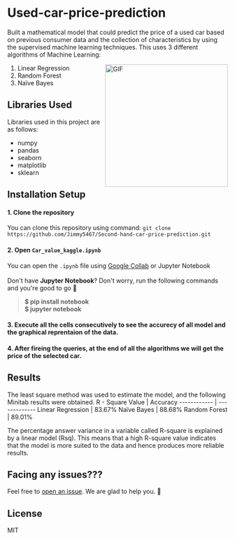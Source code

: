 # Used-car-price-prediction

Built a mathematical model that could predict the price of a used car based on previous consumer data and the collection of characteristics by using the supervised machine learning techniques. This uses 3 different algorithms of Machine Learning:

<img align="right" alt="GIF" height=280 src="https://github.com/rudrabarad/Used-car-price-prediction/blob/main/car.png"/>

1. Linear Regression
2. Random Forest
3. Naïve Bayes


## Libraries Used
Libraries used in this project are as follows:
- numpy
- pandas
- seaborn
- matplotlib
- sklearn 



## Installation Setup

#### 1. Clone the repository
You can clone this repository using command: ``git clone https://github.com/Jimmy5467/Second-hand-car-price-prediction.git``
#### 2. Open ``Car_value_kaggle.ipynb``
You can open the ``.ipynb`` file using [Google Collab](https://colab.research.google.com/) or Jupyter Notebook <br><br>
Don't have **Jupyter Notebook**? Don't worry, run the following commands and you're good to go 🚀 <br>
> **$ pip install notebook** <br>
> **$ jupyter notebook**
#### 3. Execute all the cells consecutively to see the accurecy of all model and the graphical reprentaion of the data.
#### 4. After fireing the queries, at the end of all the algorithms we will get the price of the selected car.
  
## Results
The least square method was used to estimate the model, and the following Minitab results were obtained.
R - Square Value | Accuracy
------------ | -------------
Linear Regression | 83.67%
Naïve Bayes | 88.68%
Random Forest | 89.01%

The percentage answer variance in a variable called R-square is explained by a linear model (Rsq). This means that a high R-square value indicates that the model is more suited to the data and hence produces more reliable results.
  
## Facing any issues???

Feel free to [open an issue](https://github.com/Jimmy5467/Used-car-price-prediction/issues/new?assignees=&labels=Query&title=Query). We are glad to help you. :blue_heart:

## License
MIT

